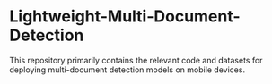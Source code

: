 # Lightweight-Multi-Document-Detection
This repository primarily contains the relevant code and datasets for deploying multi-document detection models on mobile devices.
